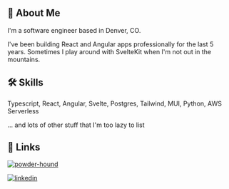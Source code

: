 ## 🚀 About Me
I'm a software engineer based in Denver, CO.

I've been building React and Angular apps professionally for the last 5 years. Sometimes I play around with SvelteKit when I'm not out in the mountains.


## 🛠 Skills
Typescript,
React,
Angular,
Svelte,
Postgres, 
Tailwind,
MUI,
Python, 
AWS Serverless 

... and lots of other stuff that I'm too lazy to list  



## 🔗 Links
[![powder-hound](https://img.shields.io/badge/powder_hound-0f172a?style=for-the-badge&logo=svelte&logoColor=white)](https://powderhound.io)

[![linkedin](https://img.shields.io/badge/linkedin-0A66C2?style=for-the-badge&logo=linkedin&logoColor=white)](https://www.linkedin.com/in/brendanfdulaney/)

